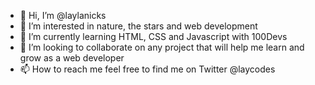 - 👋 Hi, I’m @laylanicks
- 👀 I’m interested in nature, the stars and web development
- 🌱 I’m currently learning HTML, CSS and Javascript with 100Devs
- 💞️ I’m looking to collaborate on any project that will help me learn and grow as a web developer
- 📫 How to reach me feel free to find me on Twitter @laycodes

<!---
laylanix/laylanix is a ✨ special ✨ repository because its `README.md` (this file) appears on your GitHub profile.
You can click the Preview link to take a look at your changes.
--->
